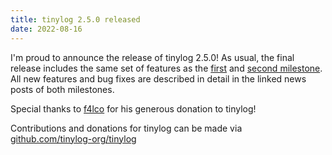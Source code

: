 ```yaml
---
title: tinylog 2.5.0 released
date: 2022-08-16
---
```


I'm proud to announce the release of tinylog 2.5.0! As usual, the final release includes the same set of features as the [first](2022/03/first-milestone-of-tinylog-2.5-is-out/) and [second milestone](2022/05/second-milestone-of-tinylog-2.5-is-out/). All new features and bug fixes are described in detail in the linked news posts of both milestones.

Special thanks to [f4lco](https://github.com/f4lco) for his generous donation to tinylog!

Contributions and donations for tinylog can be made via [github.com/tinylog-org/tinylog](https://github.com/tinylog-org/tinylog)
